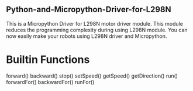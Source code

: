 ## Python-and-Micropython-Driver-for-L298N
This is a Micropython Driver for L298N motor driver module. This module reduces the programming complexity during using L298N module. You can now easily make your robots using L298N driver and Micropython.
# Builtin Functions
forward()
backward()
stop()
setSpeed()
getSpeed()
getDirection()
run()
forwardFor()
backwardFor()
runFor()

